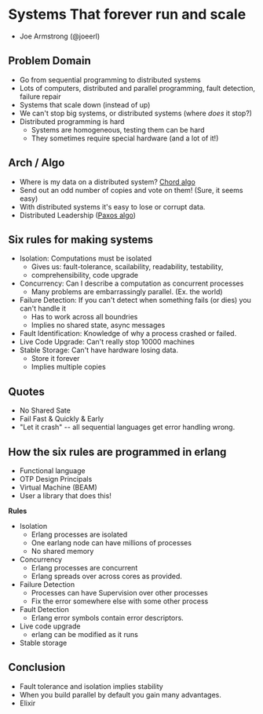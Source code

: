 # Systems That forever run and scale

* Joe Armstrong (@joeerl)

## Problem Domain

* Go from sequential programming to distributed systems
* Lots of computers, distributed and parallel programming, fault detection, failure repair
* Systems that scale down (instead of up)
* We can't stop big systems, or distributed systems (where _does_ it stop?)
* Distributed programming is hard
    * Systems are homogeneous, testing them can be hard
    * They sometimes require special hardware (and a lot of it!)

## Arch / Algo

* Where is my data on a distributed system? [Chord algo]
* Send out an odd number of copies and vote on them! (Sure, it seems easy)
* With distributed systems it's easy to lose or corrupt data.
* Distributed Leadership ([Paxos algo])

[Chord algo]: http://en.wikipedia.org/wiki/Chord_(peer-to-peer)
[Paxos algo]: http://en.wikipedia.org/wiki/Paxos_(computer_science)

## Six rules for making systems

* Isolation: Computations must be isolated
  * Gives us: fault-tolerance, scailability, readability, testability,
  * comprehensibility, code upgrade
* Concurrency: Can I describe a computation as concurrent processes
  * Many problems are embarrassingly parallel. (Ex. the world)
* Failure Detection: If you can't detect when something fails (or dies) you can't handle it
  * Has to work across all boundries
  * Implies no shared state, async messages
* Fault Identification: Knowledge of why a process crashed or failed.
* Live Code Upgrade: Can't really stop 10000 machines
* Stable Storage: Can't have hardware losing data.
  * Store it forever
  * Implies multiple copies

## Quotes

* No Shared Sate
* Fail Fast & Quickly & Early
* "Let it crash" -- all sequential languages get error handling wrong.

## How the six rules are programmed in erlang

* Functional language
* OTP Design Principals
* Virtual Machine (BEAM)
* User a library that does this!

__Rules__

* Isolation
  * Erlang processes are isolated
  * One earlang node can have millions of processes
  * No shared memory
* Concurrency
  * Erlang processes are concurrent
  * Erlang spreads over across cores as provided.
* Failure Detection
  * Processes can have Supervision over other processes
  * Fix the error somewhere else with some other process
* Fault Detection
  * Erlang error symbols contain error descriptors.
* Live code upgrade
  * erlang can be modified as it runs
* Stable storage

## Conclusion

* Fault tolerance and isolation implies stability
* When you build parallel by default you gain many advantages.
* Elixir

[Elixir]: http://elixir-lang.org
